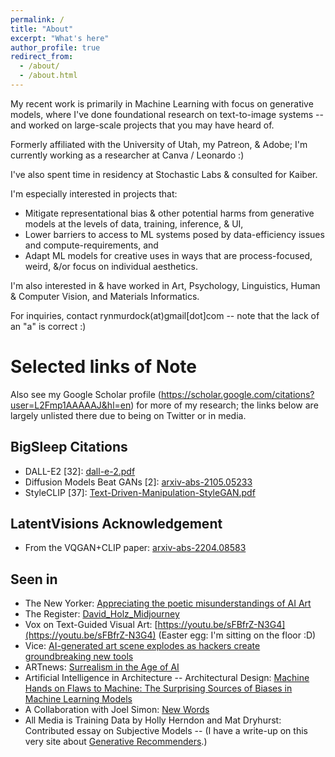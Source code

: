 ```yaml
---
permalink: /
title: "About"
excerpt: "What's here"
author_profile: true
redirect_from: 
  - /about/
  - /about.html
--- 
```




My recent work is primarily in Machine Learning with focus on generative models, where I've done foundational research on text-to-image systems -- and worked on large-scale projects that you may have heard of.

Formerly affiliated with the University of Utah, my Patreon, & Adobe; I'm currently working as a researcher at Canva / Leonardo :)

I've also spent time in residency at Stochastic Labs & consulted for Kaiber.


I'm especially interested in projects that:
* Mitigate representational bias & other potential harms from generative models at the levels of data, training, inference, & UI,
* Lower barriers to access to ML systems posed by data-efficiency issues and compute-requirements, and
* Adapt ML models for creative uses in ways that are process-focused, weird, &/or focus on individual aesthetics. 

I'm also interested in & have worked in Art, Psychology, Linguistics, Human & Computer Vision, and Materials Informatics. 

For inquiries, contact rynmurdock(at)gmail[dot]com -- note that the lack of an "a" is correct :)

# Selected links of Note

Also see my Google Scholar profile (https://scholar.google.com/citations?user=L2Fmp1AAAAAJ&hl=en) for more of my research; the links below are largely unlisted there due to being on Twitter or in media.

## BigSleep Citations
* DALL-E2 [32]: [dall-e-2.pdf](https://cdn.openai.com/papers/dall-e-2.pdf)
* Diffusion Models Beat GANs [2]: [arxiv-abs-2105.05233](https://arxiv.org/abs/2105.05233)
* StyleCLIP [37]: [Text-Driven-Manipulation-StyleGAN.pdf](https://openaccess.thecvf.com/content/ICCV2021/papers/Patashnik_StyleCLIP_Text-Driven_Manipulation_of_StyleGAN_Imagery_ICCV_2021_paper.pdf)

## LatentVisions Acknowledgement
* From the VQGAN+CLIP paper: [arxiv-abs-2204.08583](https://arxiv.org/abs/2204.08583)

## Seen in
* The New Yorker: [Appreciating the poetic misunderstandings of AI Art](https://www.newyorker.com/culture/infinite-scroll/appreciating-the-poetic-misunderstandings-of-ai-art)
* The Register: [David_Holz_Midjourney](https://www.theregister.com/2022/08/01/david_holz_midjourney/)
* Vox on Text-Guided Visual Art: [https://youtu.be/sFBfrZ-N3G4](https://youtu.be/sFBfrZ-N3G4) (Easter egg: I'm sitting on the floor :D)
* Vice: [AI-generated art scene explodes as hackers create groundbreaking new tools](https://www.vice.com/en/article/n7bqj7/ai-generated-art-scene-explodes-as-hackers-create-groundbreaking-new-tools)
* ARTnews: [Surrealism in the Age of AI](https://www.artnews.com/list/art-news/artists/surrealism-and-artificial-intelligence-art-1234704046/this-is-not-a-pipe-why-do-ai-images-look-surreal/)
* Artificial Intelligence in Architecture -- Architectural Design: [Machine Hands on Flaws to Machine: The Surprising Sources of Biases in Machine Learning Models](https://onlinelibrary.wiley.com/toc/15542769/2024/94/3)
* A Collaboration with Joel Simon: [New Words](https://www.joelsimon.net/new-words)
* All Media is Training Data by Holly Herndon and Mat Dryhurst: Contributed essay on Subjective Models -- (I have a write-up on this very site about [Generative Recommenders](https://rynmurdock.github.io/writing/generative_recommenders.md).)

